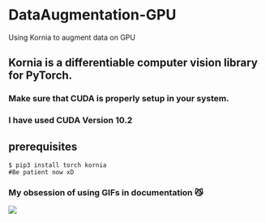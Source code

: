 # DataAugmentation-GPU
Using Kornia to augment data on GPU 

## Kornia is a differentiable computer vision library for PyTorch.

### Make sure that CUDA is properly setup in your system.
### I have used CUDA Version 10.2


## prerequisites
 ```shell
$ pip3 install torch kornia 
#Be patient now xD
```

### My obsession of using GIFs in documentation :smirk_cat:
![](https://media.giphy.com/media/ywHJxpyrlicsn0hdAs/giphy.gif)
